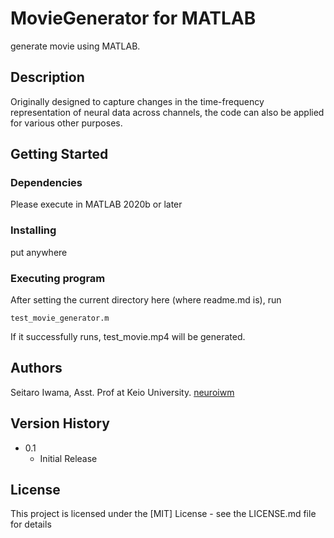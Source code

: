# MovieGenerator for MATLAB

generate movie using MATLAB.

## Description

Originally designed to capture changes in the time-frequency representation of neural data across channels, the code can also be applied for various other purposes.

## Getting Started

### Dependencies

Please execute in MATLAB 2020b or later 

### Installing

put anywhere 

### Executing program

After setting the current directory here (where readme.md is), run

```
test_movie_generator.m
```
If it successfully runs, test_movie.mp4 will be generated.

## Authors

Seitaro Iwama, Asst. Prof at Keio University.
[neuroiwm](https://github.com/neuroiwm)

## Version History

* 0.1
    * Initial Release

## License

This project is licensed under the [MIT] License - see the LICENSE.md file for details
